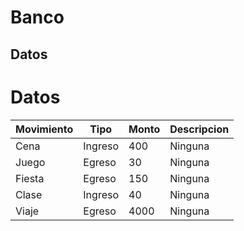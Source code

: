 # Banco
## Datos
# Datos
| Movimiento | Tipo | Monto | Descripcion |
| ------- | ------- | ------- | ------- |
| Cena | Ingreso | 400 | Ninguna |
| Juego | Egreso | 30 | Ninguna |
| Fiesta | Egreso | 150 | Ninguna |
| Clase | Ingreso | 40 | Ninguna |
| Viaje | Egreso | 4000 | Ninguna |
